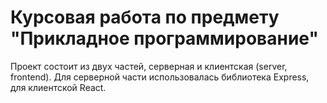 # Курсовая работа по предмету "Прикладное программирование"
Проект состоит из двух частей, серверная и клиентская (server, frontend). Для серверной части использовалась библиотека Express, для клиентской React.
